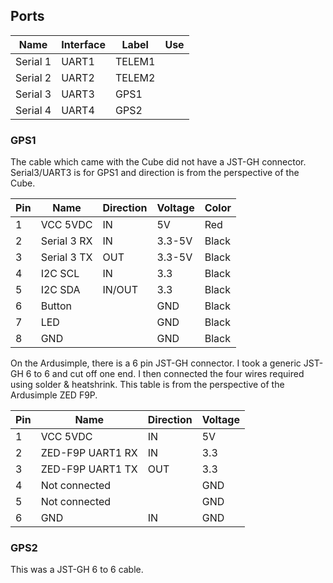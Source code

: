 ## Ports
|Name|Interface|Label|Use|
|---|---|---|---|
|Serial 1|UART1|TELEM1|
|Serial 2|UART2|TELEM2|
|Serial 3|UART3|GPS1|
|Serial 4|UART4|GPS2|

### GPS1
The cable which came with the Cube did not have a JST-GH connector. 
Serial3/UART3 is for GPS1 and direction is from the perspective of the Cube.

|Pin|Name|Direction|Voltage|Color|
|---|---|---|---|---|
|1|VCC 5VDC|IN|5V|Red
|2|Serial 3 RX|IN|3.3-5V|Black
|3|Serial 3 TX|OUT|3.3-5V|Black
|4|I2C SCL|IN|3.3|Black
|5|I2C SDA|IN/OUT|3.3|Black
|6|Button| |GND|Black
|7|LED| |GND|Black
|8|GND| |GND|Black

On the Ardusimple, there is a 6 pin JST-GH connector. I took a generic JST-GH 6 to 6 and cut off one end.
I then connected the four wires required using solder & heatshrink.
This table is from the perspective of the Ardusimple ZED F9P.

|Pin|Name|Direction|Voltage|
|---|---|---|---|
|1|VCC 5VDC|IN|5V|
|2|ZED-F9P UART1 RX|IN|3.3|
|3|ZED-F9P UART1 TX|OUT|3.3|
|4|Not connected| |GND|
|5|Not connected| |GND|
|6|GND|IN|GND|

### GPS2
This was a JST-GH 6 to 6 cable.
